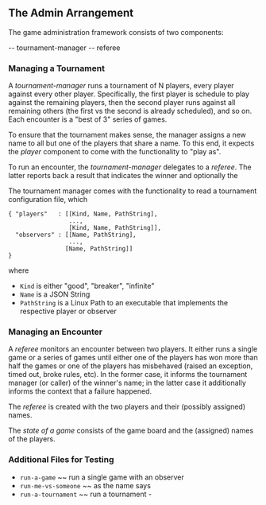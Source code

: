 ## The Admin Arrangement 

The game administration framework consists of two components: 

-- tournament-manager 
-- referee 

### Managing a Tournament 

A _tournament-manager_ runs a tournament of N players, every player against
every other player. Specifically, the first player is schedule to play
against the remaining players, then the second player runs against all
remaining others (the first vs the second is already scheduled), and so
on. Each encounter is a "best of 3" series of games. 

To ensure that the tournament makes sense, the manager assigns a new name
to all but one of the players that share a name.  To this end, it expects
the _player_ component to come with the functionality to "play as".

To run an encounter, the _tournament-manager_ delegates to a _referee_. The
latter reports back a result that indicates the winner and optionally the 

The tournament manager comes with the functionality to read a tournament
configuration file, which 

```
{ "players"   : [[Kind, Name, PathString],
                 ..., 
                 [Kind, Name, PathString]],
  "observers" : [[Name, PathString],
                 ..., 
                [Name, PathString]]
}

```
where 
- `Kind` is either "good", "breaker", "infinite"
- `Name` is a JSON String
- `PathString` is a Linux Path to an executable that implements the respective player or observer


### Managing an Encounter 

A _referee_ monitors an encounter between two players. It either runs a
single game or a series of games until either one of the players has won
more than half the games or one of the players has misbehaved (raised an
exception, timed out, broke rules, etc). In the former case, it informs the
tournament manager (or caller) of the winner's name; in the latter case it
additionally informs the context that a failure happened. 

The _referee_ is created with the two players and their (possibly assigned)
names. 

The _state of a game_ consists of the game board and the (assigned) names
of the players. 


### Additional Files for Testing 

- `run-a-game` ~~ run a single game with an observer 
- `run-me-vs-someone` ~~ as the name says 
- `run-a-tournament` ~~ run a tournament -




